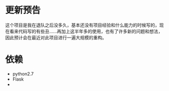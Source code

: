 # 更新预告
这个项目是我在退队之后没多久，基本还没有项目经验和什么能力的时候写的，现在看来代码写的有些丑......再加上这半年多的使用，也有了许多新的问题和想法，因此预计会在最近对此项目进行一遍大规模的重构。

# 依赖
- python2.7
- Flask
- 